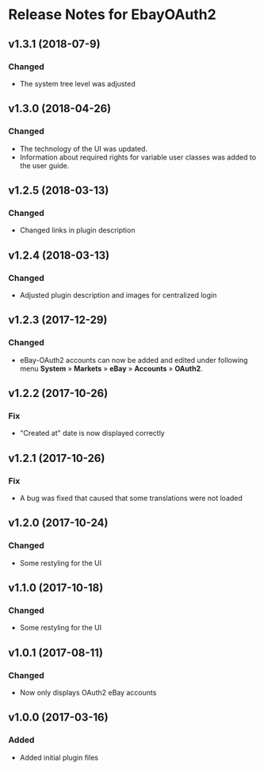 # Release Notes for EbayOAuth2

## v1.3.1 (2018-07-9)
### Changed
- The system tree level was adjusted

## v1.3.0 (2018-04-26)
### Changed
- The technology of the UI was updated.
- Information about required rights for variable user classes was added to the user guide.

## v1.2.5 (2018-03-13)
### Changed
- Changed links in plugin description

## v1.2.4 (2018-03-13)
### Changed
- Adjusted plugin description and images for centralized login

## v1.2.3 (2017-12-29)
### Changed
- eBay-OAuth2 accounts can now be added and edited under following menu **System** » **Markets** » **eBay**  » **Accounts** » **OAuth2**.

## v1.2.2 (2017-10-26)
### Fix
- "Created at" date is now displayed correctly

## v1.2.1 (2017-10-26)
### Fix
- A bug was fixed that caused that some translations were not loaded

## v1.2.0 (2017-10-24)
### Changed
- Some restyling for the UI

## v1.1.0 (2017-10-18)
### Changed
- Some restyling for the UI

## v1.0.1 (2017-08-11)
### Changed
- Now only displays OAuth2 eBay accounts

## v1.0.0 (2017-03-16)
### Added
- Added initial plugin files